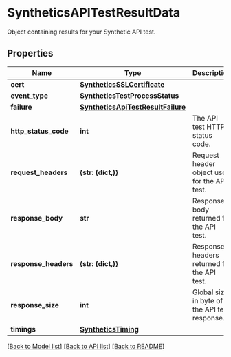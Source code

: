 # SyntheticsAPITestResultData

Object containing results for your Synthetic API test.

## Properties

| Name                 | Type                                                                    | Description                                   | Notes      |
| -------------------- | ----------------------------------------------------------------------- | --------------------------------------------- | ---------- |
| **cert**             | [**SyntheticsSSLCertificate**](SyntheticsSSLCertificate.md)             |                                               | [optional] |
| **event_type**       | [**SyntheticsTestProcessStatus**](SyntheticsTestProcessStatus.md)       |                                               | [optional] |
| **failure**          | [**SyntheticsApiTestResultFailure**](SyntheticsApiTestResultFailure.md) |                                               | [optional] |
| **http_status_code** | **int**                                                                 | The API test HTTP status code.                | [optional] |
| **request_headers**  | **{str: (dict,)}**                                                      | Request header object used for the API test.  | [optional] |
| **response_body**    | **str**                                                                 | Response body returned for the API test.      | [optional] |
| **response_headers** | **{str: (dict,)}**                                                      | Response headers returned for the API test.   | [optional] |
| **response_size**    | **int**                                                                 | Global size in byte of the API test response. | [optional] |
| **timings**          | [**SyntheticsTiming**](SyntheticsTiming.md)                             |                                               | [optional] |

[[Back to Model list]](README.md#documentation-for-models) [[Back to API list]](README.md#documentation-for-api-endpoints) [[Back to README]](README.md)
